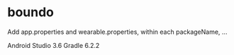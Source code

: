 # boundo
Add app.properties and wearable.properties, within each packageName, ...

Android Studio 3.6
Gradle 6.2.2
